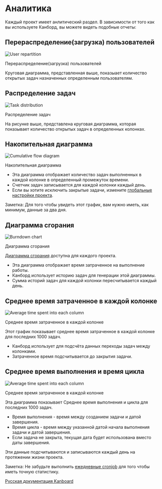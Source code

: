 Аналитика
=========

Каждый проект имеет анлитический раздел. В зависимости от того как вы используете Канборд, вы можете видеть подобные отчеты:

Перераспределение(загрузка) пользователей
-----------------------------------------

![User repartition](https://kanboard.net/screenshots/documentation/user-repartition.png)

Перераспределение(загрузка) пользователей


Круговая диаграмма, представленная выше, показыает количество открытых задач назначенных определенным пользователям.


Распределение задач
-------------------

![Task distribution](https://kanboard.net/screenshots/documentation/task-distribution.png)

Распределение задач



На рисунке выше, представлена круговая диаграмма, которая показывает количество открытых задач в определенных колонках.



Накопительная диаграмма
-----------------------

![Cumulative flow diagram](https://kanboard.net/screenshots/documentation/cfd.png)

Накопительная диаграмма


-   Эта диаграмма отображает количество задач выполненных в каждой колонке в определенный промежуток времени.
-   Счетчик задач записывается для каждой колонки каждый день.
-   Если вы хотите исключить закрытые задачи, измените [глобальные настройки проекта](project-configuration.markdown).


Заметка: Для того чтобы увидеть этот график, вам нужно иметь, как минимум, данные за два дня.


Диаграмма сгорания
------------------

![Burndown chart](https://kanboard.net/screenshots/documentation/burndown-chart.png)

Диаграмма сгорания



[Диаграмма сгорания](https://ru.wikipedia.org/wiki/%D0%94%D0%B8%D0%B0%D0%B3%D1%80%D0%B0%D0%BC%D0%BC%D0%B0_%D1%81%D0%B3%D0%BE%D1%80%D0%B0%D0%BD%D0%B8%D1%8F_%D0%B7%D0%B0%D0%B4%D0%B0%D1%87) доступна для каждого проекта.


-   Эта диаграмма отображает время затраченное на выполнение работы.
-   Канборд использует историю задач для генерации этой диаграммы.
-   Сумма историй задач для каждой колонки пересчитывается каждый день.

Среднее время затраченное в каждой колонке
------------------------------------------

![Average time spent into each column](https://kanboard.net/screenshots/documentation/average-time-spent-into-each-column.png)

Среднее время затраченное в каждой колонке


Этот график показывает среднее время затраченное в каждой колонке для последних 1000 задач.

-   Канборд использует для подсчёта данных переходы задач между колонками.
-   Затраченное время подсчитывается до закрытия задачи.

Среднее время выполнения и время цикла
--------------------------------------

![Average time spent into each column](https://kanboard.net/screenshots/documentation/average-lead-cycle-time.png)

Среднее время затраченное в каждой колонке

Эта диаграмма показывает Среднее время выполнения и цикла для последних 1000 задач.
-   Время выполнения - время между созданием задачи и датой завершения.
-   Время цикла - время между указанной датой начала выполнения задачи и датой завершения.
-   Если задача не закрыта, текущая дата будет использована вместо даты завершения.

Эти данные подсчитываются и записываются каждый день на протяжении жизни проекта.

Заметка: Не забудьте выполнить [ежедневные cronjob](cronjob.markdown) для того чтобы иметь точную статистику.




[Русская документация Kanboard](http://kanboard.ru/doc/)

